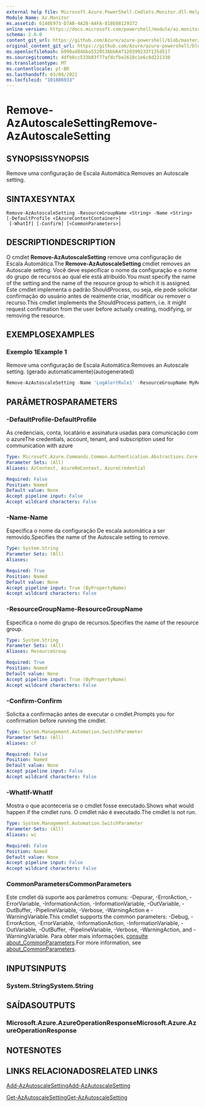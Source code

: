 ```yaml
---
external help file: Microsoft.Azure.PowerShell.Cmdlets.Monitor.dll-Help.xml
Module Name: Az.Monitor
ms.assetid: 6140E973-D7AB-4A28-A4FA-818E08129372
online version: https://docs.microsoft.com/powershell/module/az.monitor/remove-azautoscalesetting
schema: 2.0.0
content_git_url: https://github.com/Azure/azure-powershell/blob/master/src/Monitor/Monitor/help/Remove-AzAutoscaleSetting.md
original_content_git_url: https://github.com/Azure/azure-powershell/blob/master/src/Monitor/Monitor/help/Remove-AzAutoscaleSetting.md
ms.openlocfilehash: b990ad84bba5320536bb64f120399233f135d517
ms.sourcegitcommit: 4dfb0cc533b83f77afdcfbe2618c1e6c8d221330
ms.translationtype: MT
ms.contentlocale: pt-BR
ms.lasthandoff: 03/04/2021
ms.locfileid: "101886933"
---
```

# <span data-ttu-id="64bb4-101">Remove-AzAutoscaleSetting</span><span class="sxs-lookup"><span data-stu-id="64bb4-101">Remove-AzAutoscaleSetting</span></span>

## <span data-ttu-id="64bb4-102">SYNOPSIS</span><span class="sxs-lookup"><span data-stu-id="64bb4-102">SYNOPSIS</span></span>
<span data-ttu-id="64bb4-103">Remove uma configuração de Escala Automática.</span><span class="sxs-lookup"><span data-stu-id="64bb4-103">Removes an Autoscale setting.</span></span>

## <span data-ttu-id="64bb4-104">SINTAXE</span><span class="sxs-lookup"><span data-stu-id="64bb4-104">SYNTAX</span></span>

```
Remove-AzAutoscaleSetting -ResourceGroupName <String> -Name <String> [-DefaultProfile <IAzureContextContainer>]
 [-WhatIf] [-Confirm] [<CommonParameters>]
```

## <span data-ttu-id="64bb4-105">DESCRIPTION</span><span class="sxs-lookup"><span data-stu-id="64bb4-105">DESCRIPTION</span></span>
<span data-ttu-id="64bb4-106">O cmdlet **Remove-AzAutoscaleSetting** remove uma configuração de Escala Automática.</span><span class="sxs-lookup"><span data-stu-id="64bb4-106">The **Remove-AzAutoscaleSetting** cmdlet removes an Autoscale setting.</span></span>
<span data-ttu-id="64bb4-107">Você deve especificar o nome da configuração e o nome do grupo de recursos ao qual ele está atribuído.</span><span class="sxs-lookup"><span data-stu-id="64bb4-107">You must specify the name of the setting and the name of the resource group to which it is assigned.</span></span>
<span data-ttu-id="64bb4-108">Este cmdlet implementa o padrão ShouldProcess, ou seja, ele pode solicitar confirmação do usuário antes de realmente criar, modificar ou remover o recurso.</span><span class="sxs-lookup"><span data-stu-id="64bb4-108">This cmdlet implements the ShouldProcess pattern, i.e. it might request confirmation from the user before actually creating, modifying, or removing the resource.</span></span>

## <span data-ttu-id="64bb4-109">EXEMPLOS</span><span class="sxs-lookup"><span data-stu-id="64bb4-109">EXAMPLES</span></span>

### <span data-ttu-id="64bb4-110">Exemplo 1</span><span class="sxs-lookup"><span data-stu-id="64bb4-110">Example 1</span></span>

<span data-ttu-id="64bb4-111">Remove uma configuração de Escala Automática.</span><span class="sxs-lookup"><span data-stu-id="64bb4-111">Removes an Autoscale setting.</span></span> <span data-ttu-id="64bb4-112">(gerado automaticamente)</span><span class="sxs-lookup"><span data-stu-id="64bb4-112">(autogenerated)</span></span>

```powershell <!-- Aladdin Generated Example --> 
Remove-AzAutoscaleSetting -Name 'LogAlertRule1' -ResourceGroupName MyResourceGroup
```

## <span data-ttu-id="64bb4-113">PARÂMETROS</span><span class="sxs-lookup"><span data-stu-id="64bb4-113">PARAMETERS</span></span>

### <span data-ttu-id="64bb4-114">-DefaultProfile</span><span class="sxs-lookup"><span data-stu-id="64bb4-114">-DefaultProfile</span></span>
<span data-ttu-id="64bb4-115">As credenciais, conta, locatário e assinatura usadas para comunicação com o azure</span><span class="sxs-lookup"><span data-stu-id="64bb4-115">The credentials, account, tenant, and subscription used for communication with azure</span></span>

```yaml
Type: Microsoft.Azure.Commands.Common.Authentication.Abstractions.Core.IAzureContextContainer
Parameter Sets: (All)
Aliases: AzContext, AzureRmContext, AzureCredential

Required: False
Position: Named
Default value: None
Accept pipeline input: False
Accept wildcard characters: False
```

### <span data-ttu-id="64bb4-116">-Name</span><span class="sxs-lookup"><span data-stu-id="64bb4-116">-Name</span></span>
<span data-ttu-id="64bb4-117">Especifica o nome da configuração De escala automática a ser removido.</span><span class="sxs-lookup"><span data-stu-id="64bb4-117">Specifies the name of the Autoscale setting to remove.</span></span>

```yaml
Type: System.String
Parameter Sets: (All)
Aliases:

Required: True
Position: Named
Default value: None
Accept pipeline input: True (ByPropertyName)
Accept wildcard characters: False
```

### <span data-ttu-id="64bb4-118">-ResourceGroupName</span><span class="sxs-lookup"><span data-stu-id="64bb4-118">-ResourceGroupName</span></span>
<span data-ttu-id="64bb4-119">Especifica o nome do grupo de recursos.</span><span class="sxs-lookup"><span data-stu-id="64bb4-119">Specifies the name of the resource group.</span></span>

```yaml
Type: System.String
Parameter Sets: (All)
Aliases: ResourceGroup

Required: True
Position: Named
Default value: None
Accept pipeline input: True (ByPropertyName)
Accept wildcard characters: False
```

### <span data-ttu-id="64bb4-120">-Confirm</span><span class="sxs-lookup"><span data-stu-id="64bb4-120">-Confirm</span></span>
<span data-ttu-id="64bb4-121">Solicita a confirmação antes de executar o cmdlet.</span><span class="sxs-lookup"><span data-stu-id="64bb4-121">Prompts you for confirmation before running the cmdlet.</span></span>

```yaml
Type: System.Management.Automation.SwitchParameter
Parameter Sets: (All)
Aliases: cf

Required: False
Position: Named
Default value: None
Accept pipeline input: False
Accept wildcard characters: False
```

### <span data-ttu-id="64bb4-122">-WhatIf</span><span class="sxs-lookup"><span data-stu-id="64bb4-122">-WhatIf</span></span>
<span data-ttu-id="64bb4-123">Mostra o que aconteceria se o cmdlet fosse executado.</span><span class="sxs-lookup"><span data-stu-id="64bb4-123">Shows what would happen if the cmdlet runs.</span></span> <span data-ttu-id="64bb4-124">O cmdlet não é executado.</span><span class="sxs-lookup"><span data-stu-id="64bb4-124">The cmdlet is not run.</span></span>

```yaml
Type: System.Management.Automation.SwitchParameter
Parameter Sets: (All)
Aliases: wi

Required: False
Position: Named
Default value: None
Accept pipeline input: False
Accept wildcard characters: False
```

### <span data-ttu-id="64bb4-125">CommonParameters</span><span class="sxs-lookup"><span data-stu-id="64bb4-125">CommonParameters</span></span>
<span data-ttu-id="64bb4-126">Este cmdlet dá suporte aos parâmetros comuns: -Depurar, -ErrorAction, -ErrorVariable, -InformationAction, -InformationVariable, -OutVariable, -OutBuffer, -PipelineVariable, -Verbose, -WarningAction e -WarningVariable.</span><span class="sxs-lookup"><span data-stu-id="64bb4-126">This cmdlet supports the common parameters: -Debug, -ErrorAction, -ErrorVariable, -InformationAction, -InformationVariable, -OutVariable, -OutBuffer, -PipelineVariable, -Verbose, -WarningAction, and -WarningVariable.</span></span> <span data-ttu-id="64bb4-127">Para obter mais informações, [consulte about_CommonParameters](http://go.microsoft.com/fwlink/?LinkID=113216).</span><span class="sxs-lookup"><span data-stu-id="64bb4-127">For more information, see [about_CommonParameters](http://go.microsoft.com/fwlink/?LinkID=113216).</span></span>

## <span data-ttu-id="64bb4-128">INPUTS</span><span class="sxs-lookup"><span data-stu-id="64bb4-128">INPUTS</span></span>

### <span data-ttu-id="64bb4-129">System.String</span><span class="sxs-lookup"><span data-stu-id="64bb4-129">System.String</span></span>

## <span data-ttu-id="64bb4-130">SAÍDAS</span><span class="sxs-lookup"><span data-stu-id="64bb4-130">OUTPUTS</span></span>

### <span data-ttu-id="64bb4-131">Microsoft.Azure.AzureOperationResponse</span><span class="sxs-lookup"><span data-stu-id="64bb4-131">Microsoft.Azure.AzureOperationResponse</span></span>

## <span data-ttu-id="64bb4-132">NOTES</span><span class="sxs-lookup"><span data-stu-id="64bb4-132">NOTES</span></span>

## <span data-ttu-id="64bb4-133">LINKS RELACIONADOS</span><span class="sxs-lookup"><span data-stu-id="64bb4-133">RELATED LINKS</span></span>

[<span data-ttu-id="64bb4-134">Add-AzAutoscaleSetting</span><span class="sxs-lookup"><span data-stu-id="64bb4-134">Add-AzAutoscaleSetting</span></span>](./Add-AzAutoscaleSetting.md)

[<span data-ttu-id="64bb4-135">Get-AzAutoscaleSetting</span><span class="sxs-lookup"><span data-stu-id="64bb4-135">Get-AzAutoscaleSetting</span></span>](./Get-AzAutoscaleSetting.md)


